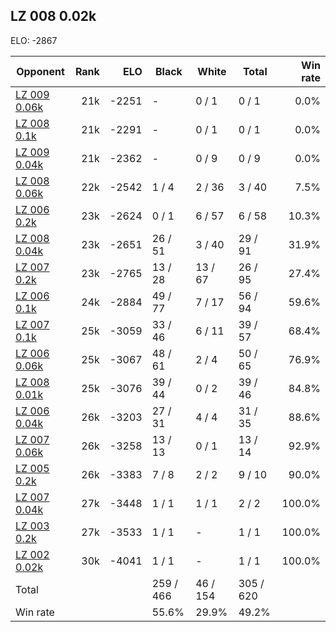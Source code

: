 ## LZ 008 0.02k ##

ELO: -2867

Opponent | Rank | ELO | Black | White | Total | Win rate
---------|-----:|----:|-------|-------|-------|-------:
[LZ 009 0.06k](LZ%20009%200.06k.md) | 21k | -2251 | - | 0 / 1 | 0 / 1 | 0.0%
[LZ 008 0.1k](LZ%20008%200.1k.md) | 21k | -2291 | - | 0 / 1 | 0 / 1 | 0.0%
[LZ 009 0.04k](LZ%20009%200.04k.md) | 21k | -2362 | - | 0 / 9 | 0 / 9 | 0.0%
[LZ 008 0.06k](LZ%20008%200.06k.md) | 22k | -2542 | 1 / 4 | 2 / 36 | 3 / 40 | 7.5%
[LZ 006 0.2k](LZ%20006%200.2k.md) | 23k | -2624 | 0 / 1 | 6 / 57 | 6 / 58 | 10.3%
[LZ 008 0.04k](LZ%20008%200.04k.md) | 23k | -2651 | 26 / 51 | 3 / 40 | 29 / 91 | 31.9%
[LZ 007 0.2k](LZ%20007%200.2k.md) | 23k | -2765 | 13 / 28 | 13 / 67 | 26 / 95 | 27.4%
[LZ 006 0.1k](LZ%20006%200.1k.md) | 24k | -2884 | 49 / 77 | 7 / 17 | 56 / 94 | 59.6%
[LZ 007 0.1k](LZ%20007%200.1k.md) | 25k | -3059 | 33 / 46 | 6 / 11 | 39 / 57 | 68.4%
[LZ 006 0.06k](LZ%20006%200.06k.md) | 25k | -3067 | 48 / 61 | 2 / 4 | 50 / 65 | 76.9%
[LZ 008 0.01k](LZ%20008%200.01k.md) | 25k | -3076 | 39 / 44 | 0 / 2 | 39 / 46 | 84.8%
[LZ 006 0.04k](LZ%20006%200.04k.md) | 26k | -3203 | 27 / 31 | 4 / 4 | 31 / 35 | 88.6%
[LZ 007 0.06k](LZ%20007%200.06k.md) | 26k | -3258 | 13 / 13 | 0 / 1 | 13 / 14 | 92.9%
[LZ 005 0.2k](LZ%20005%200.2k.md) | 26k | -3383 | 7 / 8 | 2 / 2 | 9 / 10 | 90.0%
[LZ 007 0.04k](LZ%20007%200.04k.md) | 27k | -3448 | 1 / 1 | 1 / 1 | 2 / 2 | 100.0%
[LZ 003 0.2k](LZ%20003%200.2k.md) | 27k | -3533 | 1 / 1 | - | 1 / 1 | 100.0%
[LZ 002 0.02k](LZ%20002%200.02k.md) | 30k | -4041 | 1 / 1 | - | 1 / 1 | 100.0%
Total | | | 259 / 466 | 46 / 154 | 305 / 620 | 
Win rate| | | 55.6% | 29.9% | 49.2% | 
